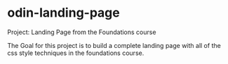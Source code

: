 # odin-landing-page
Project: Landing Page from the Foundations course

The Goal for this project is to build a complete landing page with all of the css style techniques in the foundations course. 